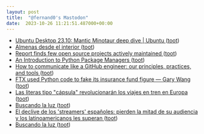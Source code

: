```yaml
---
layout: post
title:  "@fernand0's Mastodon"
date:  2023-10-26 11:21:51.487000+00:00
---
```

*  [Ubuntu Desktop 23.10: Mantic Minotaur deep dive \| Ubuntu ](https://ubuntu.com/blog/ubuntu-desktop-23-10-mantic-minotaur-deep-div) ([toot](https://mastodon.social/@fernand0/111301054397190974))
*  [Almenas desde el interior ](https://www.flickr.com/photos/fernand0/53266227752) ([toot](https://mastodon.social/@fernand0/111300995366482689))
*  [Report finds few open source projects actively maintained ](https://www.infoworld.com/article/3708630/report-finds-few-open-source-projects-actively-maintained.htm) ([toot](https://mastodon.social/@fernand0/111300765454242133))
*  [An Introduction to Python Package Managers ](https://www.jumpingrivers.com/blog/python-package-managers-pip-conda-poetry) ([toot](https://mastodon.social/@fernand0/111300641571575684))
*  [How to communicate like a GitHub engineer: our principles, practices, and tools ](https://github.blog/2023-10-04-how-to-communicate-like-a-github-engineer-our-principles-practices-and-tools) ([toot](https://mastodon.social/@fernand0/111300410358028705))
*  [FTX used Python code to fake its insurance fund figure — Gary Wang ](https://cointelegraph.com/news/ftx-insurance-fund-sam-bankman-fried-fraud-trial-gary-wang-testimon) ([toot](https://mastodon.social/@fernand0/111300139549254279))
*  [Las literas tipo "cápsula" revolucionarán los viajes en tren en Europa ](https://cnnespanol.cnn.com/2023/10/06/literas-individuales-capsula-tren-europa-trax) ([toot](https://mastodon.social/@fernand0/111296993255973909))
*  [Buscando la luz ](https://avecesunafoto.wordpress.com/2023/10/25/buscando-la-luz) ([toot](https://mastodon.social/@fernand0/111296924408789534))
*  [El declive de los 'streamers' españoles: pierden la mitad de su audiencia y los latinoamericanos les superan ](https://www.epe.es/es/reportajes/20231015/hundimiento-streamers-espanoles-twitch-audiencia-latinoamerica-cristinini-9326225) ([toot](https://mastodon.social/@fernand0/111296918607127059))
*  [Buscando la luz ](https://avecesunafoto.wordpress.com/2023/10/25/buscando-la-luz) ([toot](https://mastodon.social/@fernand0/111296780355924328))
